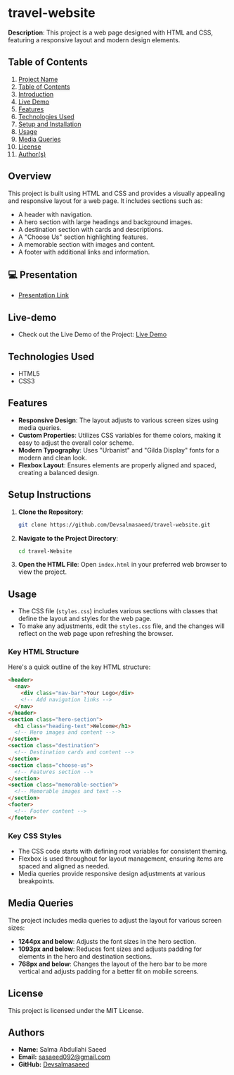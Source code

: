 # travel-website
**Description**: This project is a web page designed with HTML and CSS, featuring a responsive layout and modern design elements. 

## Table of Contents

1. [Project Name](#project-name) 
2. [Table of Contents](#table-of-contents)
3. [Introduction](#Overview)
4. [Live Demo](#live-demo)
5. [Features](#features)
6. [Technologies Used](#technologies-used)
7. [Setup and Installation](#setup-and-installation)
8. [Usage](#usage)
9. [Media Queries](#Media-Queries)
10. [License](#license)
12. [Author(s)](#authors)

## Overview

This project is built using HTML and CSS and provides a visually appealing and responsive layout for a web page. It includes sections such as:

- A header with navigation.
- A hero section with large headings and background images.
- A destination section with cards and descriptions.
- A "Choose Us" section highlighting features.
- A memorable section with images and content.
- A footer with additional links and information.

## 💻 Presentation <a name="Prsentation"></a>

- [Presentation Link](https://www.loom.com/share/76acbf3519014f50868b50684aebd646?sid=53c5168f-8269-4540-9238-7c714f82c97b)
## Live-demo

- Check out the Live Demo of the Project: [Live Demo](https://travel-website-s53z.onrender.com)

## Technologies Used

- HTML5
- CSS3

## Features

- **Responsive Design**: The layout adjusts to various screen sizes using media queries.
- **Custom Properties**: Utilizes CSS variables for theme colors, making it easy to adjust the overall color scheme.
- **Modern Typography**: Uses "Urbanist" and "Gilda Display" fonts for a modern and clean look.
- **Flexbox Layout**: Ensures elements are properly aligned and spaced, creating a balanced design.

## Setup Instructions

1. **Clone the Repository**:
   ```bash
   git clone https://github.com/Devsalmasaeed/travel-website.git
   ```

2. **Navigate to the Project Directory**:
   ```bash
   cd travel-Website
   ```

3. **Open the HTML File**:
   Open `index.html` in your preferred web browser to view the project.

## Usage

- The CSS file (`styles.css`) includes various sections with classes that define the layout and styles for the web page.
- To make any adjustments, edit the `styles.css` file, and the changes will reflect on the web page upon refreshing the browser.

### Key HTML Structure

Here's a quick outline of the key HTML structure:
```html
<header>
  <nav>
    <div class="nav-bar">Your Logo</div>
    <!-- Add navigation links -->
  </nav>
</header>
<section class="hero-section">
  <h1 class="heading-text">Welcome</h1>
  <!-- Hero images and content -->
</section>
<section class="destination">
  <!-- Destination cards and content -->
</section>
<section class="choose-us">
  <!-- Features section -->
</section>
<section class="memorable-section">
  <!-- Memorable images and text -->
</section>
<footer>
  <!-- Footer content -->
</footer>
```
### Key CSS Styles
- The CSS code starts with defining root variables for consistent theming.
- Flexbox is used throughout for layout management, ensuring items are spaced and aligned as needed.
- Media queries provide responsive design adjustments at various breakpoints.
## Media Queries
The project includes media queries to adjust the layout for various screen sizes:
- **1244px and below**: Adjusts the font sizes in the hero section.
- **1093px and below**: Reduces font sizes and adjusts padding for elements in the hero and destination sections.
- **768px and below**: Changes the layout of the hero bar to be more vertical and adjusts padding for a better fit on mobile screens.

## License
This project is licensed under the MIT License.
## Authors
- **Name:** Salma Abdullahi Saeed
- **Email:** sasaeed092@gmail.com
- **GitHub:** [Devsalmasaeed](https://github.com/Devsalmasaeed)